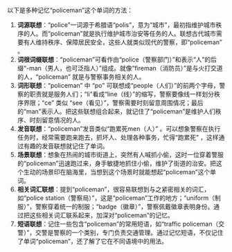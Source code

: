 以下是多种记忆“policeman”这个单词的方法：
1. **词源联想**：“police”一词源于希腊语“polis”，意为“城市”，最初指维护城市秩序的人。而“policeman”就是执行维护城市治安等任务的人。联想古代城市需要有人维持秩序、保障居民安全，这些人就类似现代的警察，即“policeman” 。
2. **词根词缀联想**：“policeman”可看作由“police（警察部门）”和表示“人”的后缀“-man（男人，也可泛指人）”组成。就像“fireman（消防员）”是与火打交道的人，“policeman” 就是与警察事务相关的人。 
3. **词形联想**：“policeman” 中 “po” 可联想成“people（人们）”的前两个字母，警察的职责就是服务人们；“li”看成“line（线）”的缩写，警察要像线一样划分秩序界限；“ce” 类似 “see（看见）”，警察需要时刻留意周围情况；最后的“man”表示人。把这些联想组合起来，就记住了“policeman”是维护人们秩序、时刻留意情况的人。 
4. **发音联想**：“policeman”发音类似“跑累死men（人）” 。可以想象警察在执行任务时，经常需要跑来跑去，抓坏人、处理各种事务，忙得“跑累死” ，这样通过有趣的发音联想就记住了单词。 
5. **场景联想**：想象在热闹的城市街道上，突然有人喊抓小偷，这时一位穿着警服的“policeman”迅速跑过来，身手敏捷地抓住小偷，维护了街道的治安。把这个生动的场景印在脑海里，当想到这个场景时就能想起“policeman”这个单词。 
6. **相关词汇联想**：提到“policeman”，很容易联想到与之紧密相关的词汇，如“police station（警察局）”，这是“policeman”工作的地方；“uniform（制服）”，警察穿着统一的制服；“badge（徽章）”，警察佩戴徽章表明身份。通过把这些相关词汇联系起来，加深对“policeman”的记忆。 
7. **短语联想**：记住一些包含“policeman”的常用短语，如“traffic policeman（交警）”，交警是警察的一个类别，专门负责交通管理。通过记忆短语，不仅记住了单词“policeman”，还了解了它在不同语境中的用法。 